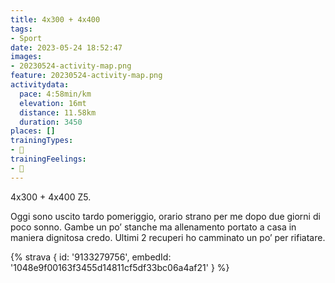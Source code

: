 ```yaml
---
title: 4x300 + 4x400
tags:
- Sport
date: 2023-05-24 18:52:47
images:
- 20230524-activity-map.png
feature: 20230524-activity-map.png
activitydata:
  pace: 4:58min/km
  elevation: 16mt
  distance: 11.58km
  duration: 3450
places: []
trainingTypes:
- 🔴
trainingFeelings:
- 🙂
---
```


4x300 + 4x400 Z5. 
<!--more--> 

Oggi sono uscito tardo pomeriggio, orario strano per me dopo due giorni di poco sonno. Gambe un po’ stanche ma allenamento portato a casa in maniera dignitosa credo.
Ultimi 2 recuperi ho camminato un po’ per rifiatare.


{% strava { id: '9133279756', embedId: '1048e9f00163f3455d14811cf5df33bc06a4af21' } %}